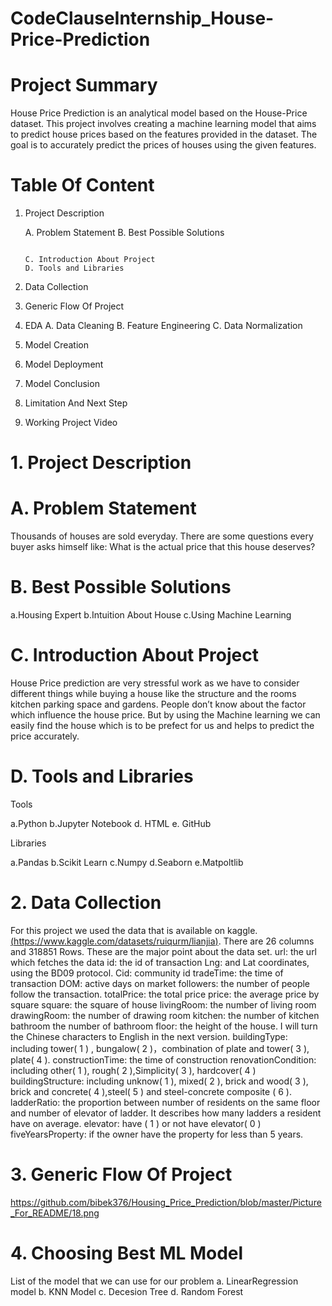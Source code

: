 # CodeClauseInternship_House-Price-Prediction
# Project Summary

House Price Prediction is an analytical model based on the House-Price dataset. This project involves creating a machine learning model that aims to predict house prices based on the features provided in the dataset. The goal is to accurately predict the prices of houses using the given features.

# Table Of Content

 1. Project Description

    A. Problem Statement
    B. Best Possible Solutions

                                                                                                                                                           C. Introduction About Project                                                                                                                                                     D. Tools and Libraries
 3. Data Collection
 4. Generic Flow Of Project
 5. EDA
    A. Data Cleaning
    B. Feature Engineering
    C. Data Normalization
 6. Model Creation
 8. Model Deployment
 9. Model Conclusion
 10. Limitation And Next Step
 11. Working Project Video

# 1. Project Description

  # A. Problem Statement
Thousands of houses are sold everyday. There are some questions every buyer asks himself like: What is the actual price that this house deserves?

# B. Best Possible Solutions
a.Housing Expert
b.Intuition About House
c.Using Machine Learning

# C. Introduction About Project
House Price prediction are very stressful work as we have to consider different things while buying a house like the structure and the rooms kitchen parking space and gardens. People don’t know about the factor which influence the house price. But by using the Machine learning we can easily find the house which is to be prefect for us and helps to predict the price accurately.

# D. Tools and Libraries

Tools

a.Python
b.Jupyter Notebook
d. HTML
e. GitHub

Libraries

a.Pandas
b.Scikit Learn
c.Numpy
d.Seaborn
e.Matpoltlib

# 2. Data Collection

For this project we used the data that is available on kaggle.[(https://www.kaggle.com/datasets/ruiqurm/lianjia)](https://www.kaggle.com/datasets/ruiqurm/lianjia).
There are 26 columns and 318851 Rows. These are the major point about the data set.
url: the url which fetches the data
id: the id of transaction
Lng: and Lat coordinates, using the BD09 protocol.
Cid: community id
tradeTime: the time of transaction
DOM: active days on market
followers: the number of people follow the transaction.
totalPrice: the total price
price: the average price by square
square: the square of house
livingRoom: the number of living room
drawingRoom: the number of drawing room
kitchen: the number of kitchen
bathroom the number of bathroom
floor: the height of the house. I will turn the Chinese characters to English in the next version.
buildingType: including tower( 1 ) , bungalow( 2 )，combination of plate and tower( 3 ), plate( 4 ).
constructionTime: the time of construction
renovationCondition: including other( 1 ), rough( 2 ),Simplicity( 3 ), hardcover( 4 )
buildingStructure: including unknow( 1 ), mixed( 2 ), brick and wood( 3 ), brick and concrete( 4 ),steel( 5 ) and steel-concrete composite ( 6 ).
ladderRatio: the proportion between number of residents on the same floor and number of elevator of ladder. It describes how many ladders a resident have on average.
elevator: have ( 1 ) or not have elevator( 0 )
fiveYearsProperty: if the owner have the property for less than 5 years.

# 3. Generic Flow Of Project

https://github.com/bibek376/Housing_Price_Prediction/blob/master/Picture_For_README/18.png

# 4. Choosing Best ML Model

List of the model that we can use for our problem
a. LinearRegression model
b. KNN Model
c. Decesion Tree
d. Random Forest

